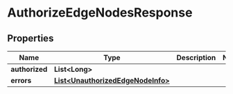 

# AuthorizeEdgeNodesResponse


## Properties

| Name | Type | Description | Notes |
|------------ | ------------- | ------------- | -------------|
|**authorized** | **List&lt;Long&gt;** |  |  |
|**errors** | [**List&lt;UnauthorizedEdgeNodeInfo&gt;**](UnauthorizedEdgeNodeInfo.md) |  |  |



